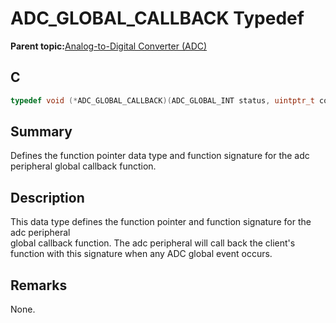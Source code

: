 # ADC\_GLOBAL\_CALLBACK Typedef

**Parent topic:**[Analog-to-Digital Converter \(ADC\)](GUID-FA022CD9-1025-47D5-B8BC-A27AC49112D8.md)

## C

```c
typedef void (*ADC_GLOBAL_CALLBACK)(ADC_GLOBAL_INT status, uintptr_t context);
```

## Summary

Defines the function pointer data type and function signature for the adc peripheral global callback function.

## Description

This data type defines the function pointer and function signature for the adc peripheral<br />global callback function. The adc peripheral will call back the client's<br />function with this signature when any ADC global event occurs.

## Remarks

None.

